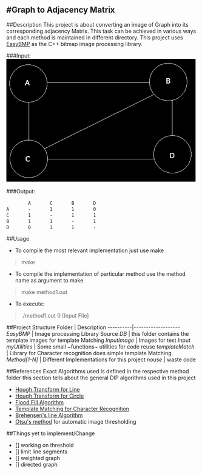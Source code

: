 #Graph to Adjacency Matrix
-----------------------------

##Description
This project is about converting an image of Graph into its corresponding adjacency Matrix. This task can be achieved in various ways and each method is maintained in different directory. This project uses [EasyBMP](http://easybmp.sourceforge.net/) as the C++ bitmap image processing library.

###Input:
![A unweighted undirected Graph](https://raw.githubusercontent.com/mgarg1/GraphtoAdjMat/master/InputImage/InputExample.png)

###Output:
```
        A       C       B       D
A       -       1       1       0
C       1       -       1       1
B       1       1       -       1
D       0       1       1       -
```
##Usage
* To compile the most relevant implementation just use make
> make
* To compile the implementation of particular method use the method name as argument to make
> make method1.out
* To execute: 
>./method1.out 0 [Input File] 

##Project Structure
Folder | Description
----------|-------------------
*EasyBMP* | Image processing Library Source
*DB* | this folder contains the template images for template Matching
*InputImage* | Images for test Input
*myUtilities* | Some small ~functions~ utilities for code reuse
*templateMatch* | Library for Character recognition does simple template Matching
*Method[1-N]* | Different Implementations for this project
*nouse* | waste code

##References
Exact Algorithms used is defined in the respective method folder this section tells about the general DIP algorithms used in this project
- [Hough Transform for Line](http://en.wikipedia.org/wiki/Hough_transform#Implementation)
- [Hough Transform for Circle](http://en.wikipedia.org/wiki/Hough_transform#Circle_detection_process)
- [Flood Fill Algorithm](http://en.wikipedia.org/wiki/Flood_fill)
- [Template Matching for Character Recognition](http://en.wikipedia.org/wiki/Template_matching)
- [Brehensen's line Algorithm](http://en.wikipedia.org/wiki/Bresenham%27s_line_algorithm)
- [Otsu's method](http://en.wikipedia.org/wiki/Otsu%27s_method) for automatic image thresholding

##Things yet to implement/Change
- [] working on threshold
- [] limit line segments
- [] weighted graph
- [] directed graph

<!--
Method1:
Uses Approximation of the line between circles

Method2:
Color the line found out by Hough transform and Find the max and 
Min point as end of the line segment
Color only if there exists a white pixel beneath the line
=======
Color the line found out by Hough tranform and Find the max and 
min point as end of the line segment
COlor only if there exists a white pixel beneath the line

Use flood fill to

Method3:
Apply Hough transform between Circles

Method4:
-->